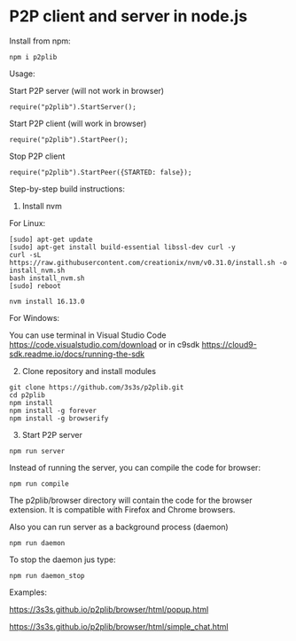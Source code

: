 # P2P client and server in node.js

Install from npm:

```
npm i p2plib
```

Usage:

Start P2P server (will not work in browser)

```
require("p2plib").StartServer();
```

Start P2P client (will work in browser)

```
require("p2plib").StartPeer();
```

Stop P2P client 

```
require("p2plib").StartPeer({STARTED: false});
```



Step-by-step build instructions:

1. Install nvm

For Linux:

```
[sudo] apt-get update
[sudo] apt-get install build-essential libssl-dev curl -y
curl -sL https://raw.githubusercontent.com/creationix/nvm/v0.31.0/install.sh -o install_nvm.sh
bash install_nvm.sh
[sudo] reboot

nvm install 16.13.0
```

For Windows:

You can use terminal in Visual Studio Code https://code.visualstudio.com/download or in c9sdk https://cloud9-sdk.readme.io/docs/running-the-sdk

2. Clone repository and install modules

```
git clone https://github.com/3s3s/p2plib.git
cd p2plib
npm install
npm install -g forever
npm install -g browserify
```

3. Start P2P server

```
npm run server
```

Instead of running the server, you can compile the code for browser:

```
npm run compile
```

The p2plib/browser directory will contain the code for the browser extension. It is compatible with Firefox and Chrome browsers.

Also you can run server as a background process (daemon)


```
npm run daemon
```

To stop the daemon jus type:

```
npm run daemon_stop
```

Examples: 

https://3s3s.github.io/p2plib/browser/html/popup.html

https://3s3s.github.io/p2plib/browser/html/simple_chat.html
